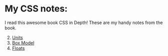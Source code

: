 # My CSS notes:

I read this awesome book CSS in Depth! These are my handy notes from the book.

2. [Units](./2-units.md)
3. [Box Model](./3-boxmodel.md)
4. [Floats](./4-floatingsense.md)

